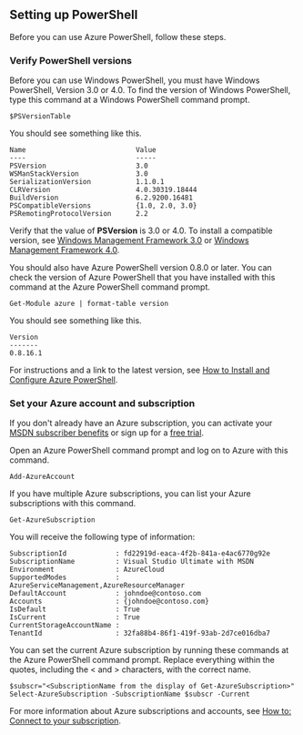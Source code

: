 <properties services="virtual-machines" title="Setting up PowerShell" authors="JoeDavies-MSFT" solutions="" manager="timlt" editor="tysonn" />

<tags
   ms.service="virtual-machines"
   ms.devlang="na"
   ms.topic="article"
   ms.tgt_pltfrm=""
   ms.workload="infrastructure"
   ms.date="05/12/2015"
   ms.author="josephd" />

## Setting up PowerShell

Before you can use Azure PowerShell, follow these steps.

### Verify PowerShell versions

Before you can use Windows PowerShell, you must have Windows PowerShell, Version 3.0 or 4.0. To find the version of Windows PowerShell, type this command at a Windows PowerShell command prompt.

    $PSVersionTable

You should see something like this.

    Name                           Value
    ----                           -----
    PSVersion                      3.0
    WSManStackVersion              3.0
    SerializationVersion           1.1.0.1
    CLRVersion                     4.0.30319.18444
    BuildVersion                   6.2.9200.16481
    PSCompatibleVersions           {1.0, 2.0, 3.0}
    PSRemotingProtocolVersion      2.2

Verify that the value of **PSVersion** is 3.0 or 4.0. To install a compatible version, see [Windows Management Framework 3.0](http://www.microsoft.com/download/details.aspx?id=34595) or [Windows Management Framework 4.0](http://www.microsoft.com/download/details.aspx?id=40855).

You should also have Azure PowerShell version 0.8.0 or later. You can check the version of Azure PowerShell that you have installed with this command at the Azure PowerShell command prompt.

    Get-Module azure | format-table version

You should see something like this.

    Version
    -------
    0.8.16.1

For instructions and a link to the latest version, see [How to Install and Configure Azure PowerShell](powershell-install-configure.md).


### Set your Azure account and subscription

If you don't already have an Azure subscription, you can activate your [MSDN subscriber benefits](http://azure.microsoft.com/pricing/member-offers/msdn-benefits-details/) or sign up for a [free trial](http://azure.microsoft.com/pricing/free-trial/).

Open an Azure PowerShell command prompt and log on to Azure with this command.

    Add-AzureAccount

If you have multiple Azure subscriptions, you can list your Azure subscriptions with this command.

    Get-AzureSubscription

You will receive the following type of information:

    SubscriptionId            : fd22919d-eaca-4f2b-841a-e4ac6770g92e
    SubscriptionName          : Visual Studio Ultimate with MSDN
    Environment               : AzureCloud
    SupportedModes            : AzureServiceManagement,AzureResourceManager
    DefaultAccount            : johndoe@contoso.com
    Accounts                  : {johndoe@contoso.com}
    IsDefault                 : True
    IsCurrent                 : True
    CurrentStorageAccountName : 
    TenantId                  : 32fa88b4-86f1-419f-93ab-2d7ce016dba7

You can set the current Azure subscription by running these commands at the Azure PowerShell command prompt. Replace everything within the quotes, including the < and > characters, with the correct name.

    $subscr="<SubscriptionName from the display of Get-AzureSubscription>"
    Select-AzureSubscription -SubscriptionName $subscr -Current 

For more information about Azure subscriptions and accounts, see [How to: Connect to your subscription](powershell-install-configure.md#Connect).

